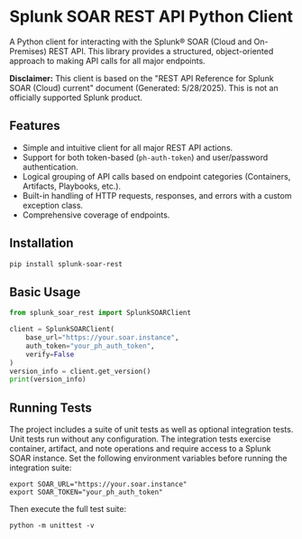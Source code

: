 # Splunk SOAR REST API Python Client

A Python client for interacting with the Splunk® SOAR (Cloud and On-Premises) REST API. This library provides a structured, object-oriented approach to making API calls for all major endpoints.

**Disclaimer:** This client is based on the "REST API Reference for Splunk SOAR (Cloud) current" document (Generated: 5/28/2025). This is not an officially supported Splunk product.

## Features

- Simple and intuitive client for all major REST API actions.
- Support for both token-based (`ph-auth-token`) and user/password authentication.
- Logical grouping of API calls based on endpoint categories (Containers, Artifacts, Playbooks, etc.).
- Built-in handling of HTTP requests, responses, and errors with a custom exception class.
- Comprehensive coverage of endpoints.

## Installation

```bash
pip install splunk-soar-rest
```

## Basic Usage

```python
from splunk_soar_rest import SplunkSOARClient

client = SplunkSOARClient(
    base_url="https://your.soar.instance",
    auth_token="your_ph_auth_token",
    verify=False
)
version_info = client.get_version()
print(version_info)
```

## Running Tests

The project includes a suite of unit tests as well as optional integration tests. Unit tests run without any configuration. The integration tests exercise container, artifact, and note operations and require access to a Splunk SOAR instance. Set the following environment variables before running the integration suite:

```
export SOAR_URL="https://your.soar.instance"
export SOAR_TOKEN="your_ph_auth_token"
```

Then execute the full test suite:

```
python -m unittest -v
```

